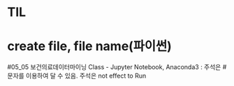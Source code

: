# TIL
# create file, file name(파이썬)
#05_05 보건의료데이터마이닝 Class - 
Jupyter Notebook, Anaconda3 : 주석은 # 문자를 이용하여 달 수 있음. 주석은 not effect to Run

